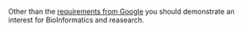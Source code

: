 Other than the [requirements from Google](https://developers.google.com/open-source/gsoc/faq#what_are_the_eligibility_requirements_for_participation) you should demonstrate an interest for BioInformatics and reasearch.
